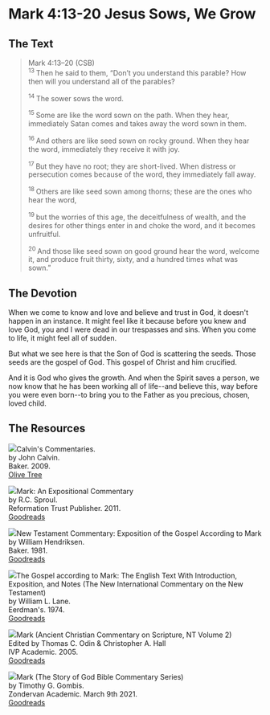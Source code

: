 # Mark 4:13-20 Jesus Sows, We Grow

## The Text

>Mark 4:13–20 (CSB)  
><sup> 13 </sup> Then he said to them, “Don’t you understand this parable? How then will you understand all of the parables? 
>
><sup> 14 </sup> The sower sows the word. 
>
><sup> 15 </sup> Some are like the word sown on the path. When they hear, immediately Satan comes and takes away the word sown in them. 
>
><sup> 16 </sup> And others are like seed sown on rocky ground. When they hear the word, immediately they receive it with joy. 
>
><sup> 17 </sup> But they have no root; they are short-lived. When distress or persecution comes because of the word, they immediately fall away. 
>
><sup> 18 </sup> Others are like seed sown among thorns; these are the ones who hear the word, 
>
><sup> 19 </sup> but the worries of this age, the deceitfulness of wealth, and the desires for other things enter in and choke the word, and it becomes unfruitful. 
>
><sup> 20 </sup> And those like seed sown on good ground hear the word, welcome it, and produce fruit thirty, sixty, and a hundred times what was sown.”

## The Devotion

When we come to know and love and believe and trust in God, it doesn't happen in an instance. It might feel like it because before you knew and love God, you and I were dead in our trespasses and sins. When you come to life, it might feel all of sudden.

But what we see here is that the Son of God is scattering the seeds. Those seeds are the gospel of God. This gospel of Christ and him crucified.

And it is God who gives the growth.  And when the Spirit saves a person, we now know that he has been working all of life--and believe this, way before you were even born--to bring you to the Father as you precious, chosen, loved child.

## The Resources

<p style="clear:both;">

<img src="/images/commentary-calvin-set-portrait.jpg">Calvin's Commentaries.  
by John Calvin.  
Baker. 2009.  
[Olive Tree](https://www.olivetree.com/store/product.php?productid=17517)

<p style="clear:both;">

<img src="/images/commentary-mark-sproul.jpg">Mark: An Expositional Commentary  
by R.C. Sproul.  
Reformation Trust Publisher. 2011.  
[Goodreads](https://www.goodreads.com/book/show/13329901-mark?ac=1&from_search=true&qid=AjPCOwNAXj&rank=1)

<p style="clear:both;">

<img src="/images/commentary-mark-hendriksen.jpg">New Testament Commentary: Exposition of the Gospel According to Mark  
by William Hendriksen.  
Baker. 1981.  
[Goodreads](https://www.goodreads.com/book/show/2365098.Mark)

<p style="clear:both;">

<img src="/images/commentary-mark-lane.jpg">The Gospel according to Mark: The English Text With Introduction, Exposition, and Notes (The New International Commentary on the New Testament)  
by William L. Lane.  
Eerdman's. 1974.  
[Goodreads](https://www.goodreads.com/book/show/978619.The_Gospel_of_Mark?from_search=true&from_srp=true&qid=UOUMUiJ7z4&rank=2)

<p style="clear:both;">

<img src="/images/commentary-mark-oden.jpg">Mark (Ancient Christian Commentary on Scripture, NT Volume 2)  
Edited by Thomas C. Odin & Christopher A. Hall  
IVP Academic. 2005.  
[Goodreads](https://www.goodreads.com/book/show/33015669-mark)

<p style="clear:both;">

<img src="/images/commentary-mark-gombis.jpg">Mark (The Story of God Bible Commentary Series)  
by Timothy G. Gombis.   
Zondervan Academic. March 9th 2021.  
[Goodreads](https://www.goodreads.com/book/show/54287613-mark)

<p style="clear:both;">
